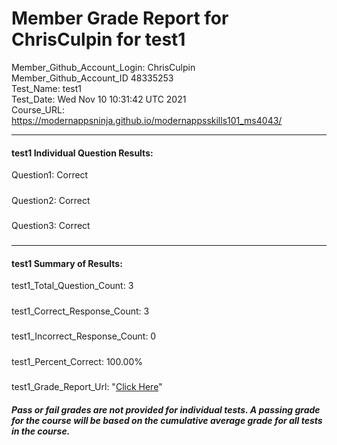 # Member Grade Report for ChrisCulpin for test1  
   
Member_Github_Account_Login: ChrisCulpin  
Member_Github_Account_ID 48335253  
Test_Name: test1  
Test_Date: Wed Nov 10 10:31:42 UTC 2021  
Course_URL: https://modernappsninja.github.io/modernappsskills101_ms4043/  
   
---  
#### test1 Individual Question Results:  
Question1: Correct  
#####  
Question2: Correct  
#####  
Question3: Correct  
#####  
---  
#### test1 Summary of Results:  
test1_Total_Question_Count: 3  
#####  
test1_Correct_Response_Count: 3  
#####  
test1_Incorrect_Response_Count: 0  
#####  
test1_Percent_Correct: 100.00%  
#####  
test1_Grade_Report_Url: "[Click Here](https://github.com/modernappsninjas/ChrisCulpin/blob/main/static/userdata/courses/modernappsskills101_ms4043/grade_report.pr264.test1.md)"
##### Pass or fail grades are not provided for individual tests. A passing grade for the course will be based on the cumulative average grade for all tests in the course.  
